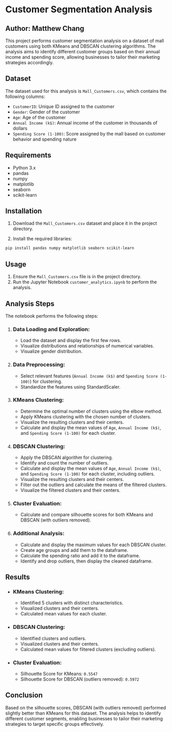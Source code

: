 # Customer Segmentation Analysis
## Author: Matthew Chang

This project performs customer segmentation analysis on a dataset of mall customers using both KMeans and DBSCAN clustering algorithms. The analysis aims to identify different customer groups based on their annual income and spending score, allowing businesses to tailor their marketing strategies accordingly.

## Dataset
The dataset used for this analysis is `Mall_Customers.csv`, which contains the following columns:
- `CustomerID`: Unique ID assigned to the customer
- `Gender`: Gender of the customer
- `Age`: Age of the customer
- `Annual Income (k$)`: Annual income of the customer in thousands of dollars
- `Spending Score (1-100)`: Score assigned by the mall based on customer behavior and spending nature

## Requirements
- Python 3.x
- pandas
- numpy
- matplotlib
- seaborn
- scikit-learn

## Installation
1. Download the `Mall_Customers.csv` dataset and place it in the project directory.

2. Install the required libraries:
```bash
pip install pandas numpy matplotlib seaborn scikit-learn
```

## Usage
1. Ensure the `Mall_Customers.csv` file is in the project directory.
2. Run the Jupyter Notebook `customer_analytics.ipynb` to perform the analysis.

## Analysis Steps
The notebook performs the following steps:

1. ### Data Loading and Exploration:
   - Load the dataset and display the first few rows.
   - Visualize distributions and relationships of numerical variables.
   - Visualize gender distribution.

2. ### Data Preprocessing:
    - Select relevant features (`Annual Income (k$)` and `Spending Score (1-100)`) for clustering.
    - Standardize the features using StandardScaler.
    
3. ### KMeans Clustering:
    - Determine the optimal number of clusters using the elbow method.
    - Apply KMeans clustering with the chosen number of clusters.
    - Visualize the resulting clusters and their centers.
    - Calculate and display the mean values of `Age`, `Annual Income (k$)`, and `Spending Score (1-100)` for each cluster.

4. ### DBSCAN Clustering:
    - Apply the DBSCAN algorithm for clustering.
    - Identify and count the number of outliers.
    - Calculate and display the mean values of `Age`, `Annual Income (k$)`, and `Spending Score (1-100)` for each cluster, including outliers.
    - Visualize the resulting clusters and their centers.
    - Filter out the outliers and calculate the means of the filtered clusters.
    - Visualize the filtered clusters and their centers.

5. ### Cluster Evaluation:
    - Calculate and compare silhouette scores for both KMeans and DBSCAN (with outliers removed).

6. ### Additional Analysis:
    - Calculate and display the maximum values for each DBSCAN cluster.
    - Create age groups and add them to the dataframe.
    - Calculate the spending ratio and add it to the dataframe.
    - Identify and drop outliers, then display the cleaned dataframe.

## Results
- ### KMeans Clustering:
    - Identified 5 clusters with distinct characteristics.
    - Visualized clusters and their centers.
    - Calculated mean values for each cluster.

- ### DBSCAN Clustering:
    - Identified clusters and outliers.
    - Visualized clusters and their centers.
    - Calculated mean values for filtered clusters (excluding outliers).

- ### Cluster Evaluation:
    - Silhouette Score for KMeans: `0.5547`
    - Silhouette Score for DBSCAN (outliers removed): `0.5972`


## Conclusion
Based on the silhouette scores, DBSCAN (with outliers removed) performed slightly better than KMeans for this dataset. The analysis helps to identify different customer segments, enabling businesses to tailor their marketing strategies to target specific groups effectively.
